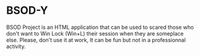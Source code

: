 # BSOD-Y
BSOD Project is an HTML application that can be used to scared those who don't want to Win Lock (Win+L) their session when they are someplace else.
Please, don't use it at work, It can be fun but not in a professionnal activity.
